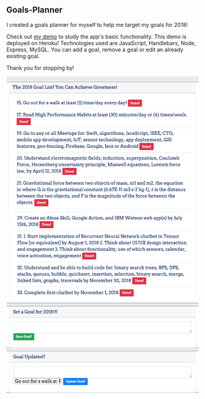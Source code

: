 ## Goals-Planner

I created a goals planner for myself to help me target my goals for 2018! 

Check out [my demo](https://greatgoals2018.herokuapp.com/) to study the app's basic functionality. This demo is deployed on Heroku! Technologies used are JavaScript, Handlebars, Node, Express, MySQL. You can add a goal, remove a goal or edit an already existing goal.

Thank you for stopping by! 

![screenshot2](screenshot2.png)
![screenshot1](screenshot1.png)

